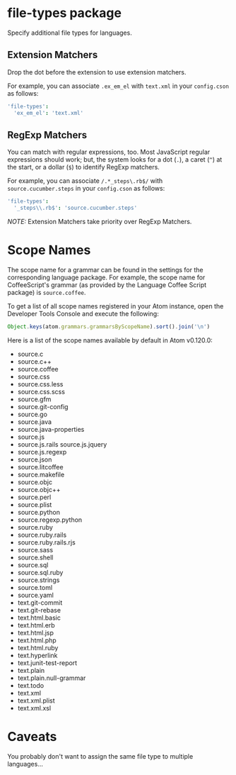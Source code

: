 # file-types package

Specify additional file types for languages.

## Extension Matchers

Drop the dot before the extension to use extension matchers.

For example, you can associate `.ex_em_el` with `text.xml` in your `config.cson`
as follows:

```cson
'file-types':
  'ex_em_el': 'text.xml'
```

## RegExp Matchers

You can match with regular expressions, too.  Most JavaScript regular
expressions should work; but, the system looks for a dot (`.`), a caret (`^`) at
the start, or a dollar (`$`) to identify RegExp matchers.

For example, you can associate `/.*_steps\.rb$/` with `source.cucumber.steps` in
your `config.cson` as follows:

```cson
'file-types':
  '_steps\\.rb$': 'source.cucumber.steps'
```

*NOTE:* Extension Matchers take priority over RegExp Matchers.

# Scope Names

The scope name for a grammar can be found in the settings for the corresponding
language package.  For example, the scope name for CoffeeScript's grammar (as
provided by the Language Coffee Script package) is `source.coffee`.

To get a list of all scope names registered in your Atom instance, open the
Developer Tools Console and execute the following:

```javascript
Object.keys(atom.grammars.grammarsByScopeName).sort().join('\n')
```

Here is a list of the scope names available by default in Atom v0.120.0:

 *  source.c
 *  source.c++
 *  source.coffee
 *  source.css
 *  source.css.less
 *  source.css.scss
 *  source.gfm
 *  source.git-config
 *  source.go
 *  source.java
 *  source.java-properties
 *  source.js
 *  source.js.rails source.js.jquery
 *  source.js.regexp
 *  source.json
 *  source.litcoffee
 *  source.makefile
 *  source.objc
 *  source.objc++
 *  source.perl
 *  source.plist
 *  source.python
 *  source.regexp.python
 *  source.ruby
 *  source.ruby.rails
 *  source.ruby.rails.rjs
 *  source.sass
 *  source.shell
 *  source.sql
 *  source.sql.ruby
 *  source.strings
 *  source.toml
 *  source.yaml
 *  text.git-commit
 *  text.git-rebase
 *  text.html.basic
 *  text.html.erb
 *  text.html.jsp
 *  text.html.php
 *  text.html.ruby
 *  text.hyperlink
 *  text.junit-test-report
 *  text.plain
 *  text.plain.null-grammar
 *  text.todo
 *  text.xml
 *  text.xml.plist
 *  text.xml.xsl

# Caveats

You probably don't want to assign the same file type to multiple languages...

